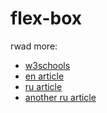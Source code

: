 # flex-box

rwad more:
- [w3schools](http://www.w3schools.com/css/css3_flexbox.asp)
- [en article](https://css-tricks.com/snippets/css/a-guide-to-flexbox/)
- [ru article](http://frontender.info/a-guide-to-flexbox/)
- [another ru article](http://html5.by/blog/flexbox/)
